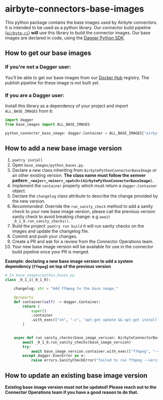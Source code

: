 # airbyte-connectors-base-images

This python package contains the base images used by Airbyte connectors.
It is intended to be used as a python library.
Our connector build pipeline ([`airbyte-ci`](https://github.com/airbytehq/airbyte/blob/master/airbyte-ci/connectors/pipelines/README.md#L1)) **will** use this library to build the connector images.
Our base images are declared in code, using the [Dagger Python SDK](https://dagger-io.readthedocs.io/en/sdk-python-v0.6.4/).



## How to get our base images
### If you're not a Dagger user:
You'll be able to get our base images from our [Docker Hub](https://hub.docker.com/u/airbyte) registry. The publish pipeline for these image is not built yet.

### If you are a Dagger user:
Install this library as a dependency of your project and import `ALL_BASE_IMAGES` from it:
```python
import dagger
from base_images import ALL_BASE_IMAGES

python_connector_base_image: dagger.Container = ALL_BASE_IMAGES["airbyte-python-connector-base:0.1.0"].container
```


## How to add a new base image version

1. `poetry install`
2. Open `base_images/python_bases.py`.
3. Declare a new class inheriting from `AirbytePythonConnectorBaseImage` or an other existing version. **The class name must follow the semver pattern `_<major>_<minor>_<patch>(AirbytePythonConnectorBaseImage)`.**
4. Implement the `container` property which must return a `dagger.Container` object.
5. Declare the `changelog` class attribute to describe the change provided by the new version.
6. *Recommended*: Override the `run_sanity_check` method to add a sanity check to your new base image version, please call the previous version sanity check to avoid breaking change: e.g `await _0_1_0.run_sanity_checks().`
7. Build the project: `poetry run build` it will run sanity checks on the images and update the changelog file.
8. Commit and push your changes.
9. Create a PR and ask for a review from the Connector Operations team.
10. Your new base image version will be available for use in the connector build pipeline once your PR is merged.

**Example: declaring a new base image version to add a system dependency (`ffmpeg`) on top of the previous version**

```python
# In base_images/python_bases.py
class _0_1_1(_0_1_0):

    changelog: str = "Add ffmpeg to the base image."

    @property
    def container(self) -> dagger.Container:        
        return (
            super()
            .container
            .with_exec(["sh", "-c", "apt-get update && apt-get install -y ffmpeg"])
        )
        

    async def run_sanity_checks(base_image_version: AirbyteConnectorBaseImage):
        await _0_1_0.run_sanity_checks(base_image_version)
        try:
            await base_image_version.container.with_exec(["ffmpeg", "-version"], skip_entrypoint=True).stdout()
        except dagger.ExecError as e:
            raise errors.SanityCheckError("failed to run ffmpeg --version.") from e
```

## How to update an existing base image version
**Existing base image version must not be updated! Please reach out to the Connector Operations team if you have a good reason to do that.**
